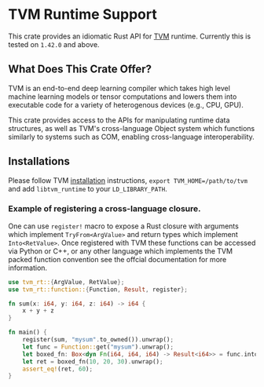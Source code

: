 <!--- Licensed to the Apache Software Foundation (ASF) under one -->
<!--- or more contributor license agreements.  See the NOTICE file -->
<!--- distributed with this work for additional information -->
<!--- regarding copyright ownership.  The ASF licenses this file -->
<!--- to you under the Apache License, Version 2.0 (the -->
<!--- "License"); you may not use this file except in compliance -->
<!--- with the License.  You may obtain a copy of the License at -->

<!---   http://www.apache.org/licenses/LICENSE-2.0 -->

<!--- Unless required by applicable law or agreed to in writing, -->
<!--- software distributed under the License is distributed on an -->
<!--- "AS IS" BASIS, WITHOUT WARRANTIES OR CONDITIONS OF ANY -->
<!--- KIND, either express or implied.  See the License for the -->
<!--- specific language governing permissions and limitations -->
<!--- under the License. -->

# TVM Runtime Support

This crate provides an idiomatic Rust API for [TVM](https://github.com/apache/tvm) runtime.
Currently this is tested on `1.42.0` and above.

## What Does This Crate Offer?

TVM is an end-to-end deep learning compiler which takes high level machine learning
models or tensor computations and lowers them into executable code for a variety
of heterogenous devices (e.g., CPU, GPU).

This crate provides access to the APIs for manipulating runtime data structures,
as well as TVM's cross-language Object system which functions similarly to systems
such as COM, enabling cross-language interoperability.

## Installations

Please follow TVM [installation](https://tvm.apache.org/docs/install/index.html) instructions,
`export TVM_HOME=/path/to/tvm` and add `libtvm_runtime` to your `LD_LIBRARY_PATH`.

### Example of registering a cross-language closure.

One can use `register!` macro to expose a Rust closure with arguments which implement `TryFrom<ArgValue>`
and return types which implement `Into<RetValue>`. Once registered with TVM these functions can be
accessed via Python or C++, or any other language which implements the TVM packed function convention
see the offcial documentation for more information.

```rust
use tvm_rt::{ArgValue, RetValue};
use tvm_rt::function::{Function, Result, register};

fn sum(x: i64, y: i64, z: i64) -> i64 {
    x + y + z
}

fn main() {
    register(sum, "mysum".to_owned()).unwrap();
    let func = Function::get("mysum").unwrap();
    let boxed_fn: Box<dyn Fn(i64, i64, i64) -> Result<i64>> = func.into();
    let ret = boxed_fn(10, 20, 30).unwrap();
    assert_eq!(ret, 60);
}
```
